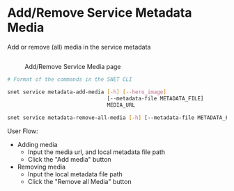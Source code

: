 # Add/Remove Service Metadata Media

Add or remove (all) media in the service metadata

<figure><img src="../../../../../../../public/assets/images/products/TUI/Screenshot 2024-08-17 at 6.03.31 PM.png" alt=""><figcaption><p>Add/Remove Service Media page</p></figcaption></figure>

```bash
# Format of the commands in the SNET CLI

snet service metadata-add-media [-h] [--hero_image]
                                [--metadata-file METADATA_FILE]
                                MEDIA_URL
                                
snet service metadata-remove-all-media [-h] [--metadata-file METADATA_FILE]
```

User Flow:

* Adding media
  * Input the media url, and local metadata file path
  * Click the "Add media" button
* Removing media
  * Input the local metadata file path
  * Click the "Remove all Media" button
